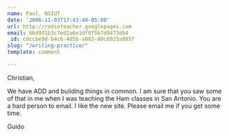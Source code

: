 ```yaml
---
name: Paul, N5IUT
date: '2006-11-03T17:43:40-05:00'
url: http://radioteacher.googlepages.com
email: 66d941b3c7ed2a6e1df0f5b7d9473db4
_id: cdccbe9d-b4c6-4d5b-a083-80c8925a085f
slug: "/writing-practice/"
template: comment

---
```


Christian,

We have ADD and building things in common.  I am sure that you saw some of that in me when I was teaching the Ham classes in San Antonio.  You are a hard person to email.  I like the new site.  Please email me if you get some time.

Guido
